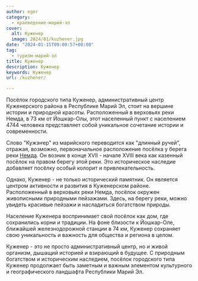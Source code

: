 ```yaml
---
author: egor
category:
  - краеведение-марий-эл
cover:
  alt: Куженер
  image: 2024/01/kuzhener.jpg
date: "2024-01-15T09:00:57+00:00"
tag:
  - туризм-марий-эл
title: Куженер
description: Куженер
keywords: Куженер
url: /kuzhener/

---
```

Посёлок городского типа Куженер, административный центр Куженерского района в Республике Марий Эл, стоит на вершине истории и природной красоты. Расположенный в верховьях реки Немда, в 73 км от Йошкар-Олы, этот населенный пункт с населением 4744 человека представляет собой уникальное сочетание истории и современности.

Слово "Кужэҥер" из марийского переводится как "длинный ручей", отражая, возможно, первоначальное расположение посёлка у берега реки [Немда](/nemda/). Он возник в конце XVII - начале XVIII века как казенный посёлок на правом берегу этой реки. Это историческое наследие добавляет посёлку особый колорит и привлекательность.

Однако, Куженер \- не только исторический памятник. Он является центром активности и развития в Куженерском районе. Расположенный в верховьях реки Немда, посёлок окружен живописными природными пейзажами. Здесь, на берегу реки, можно увидеть красивые пейзажи и насладиться богатством природы.

Население Куженера воспринимает свой посёлок как дом, где сохранились корни и традиции. На фоне близости к Йошкар-Оле, ближайшей железнодорожной станции в 74 км, Куженер сохраняет свою уникальность и важность для общества и региона в целом.

Куженер \- это не просто административный центр, но и живой организм, дышащий историей и взирающий в будущее. С природным богатством и историческим наследием, посёлок городского типа Куженер продолжает быть заметным и важным элементом культурного и географического ландшафта Республики Марий Эл.
